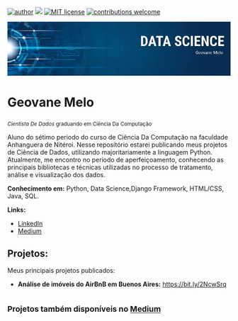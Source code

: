 [![author](https://img.shields.io/badge/author-geovanemelo-red.svg)](https://www.linkedin.com/in/geovane-melo-da-silva-105040147/) [![](https://img.shields.io/badge/python-3.7+-blue.svg)](https://www.python.org/downloads/release/python-365/) [![MIT license](https://img.shields.io/badge/License-MIT-blue.svg)](http://perso.crans.org/besson/LICENSE.html) [![contributions welcome](https://img.shields.io/badge/contributions-welcome-brightgreen.svg?style=flat)](https://github.com/geovanemelo)

<p align="center">
  <img src="portfolio.png" >
</p>

# Geovane Melo
<sub>*Cientista De Dados* graduando em Ciência Da Computação</sub>

Aluno do sétimo periodo do curso de Ciência Da Computação na faculdade Anhanguera de Nitéroi. Nesse repositório estarei publicando meus projetos de Ciência de Dados, utilizando majoritariamente a linguagem Python. Atualmente, me encontro no periodo de aperfeiçoamento, conhecendo as principais bibliotecas e técnicas utilizadas no processo de tratamento, análise e visualização dos dados.

**Conhecimento em:** Python, Data Science,Django Framework, HTML/CSS, Java, SQL.

**Links:**
* [LinkedIn](https://www.linkedin.com/in/geovane-melo-da-silva-105040147/)
* [Medium](https://medium.com/geovanemelo81)


## Projetos:
Meus principais projetos publicados:

* **Análise de imóveis do AirBnB em Buenos Aires:** https://bit.ly/2NcwSrq

<sub>Projetos também disponíveis no [Medium](https://medium.com/geovanemelo81)</sub>
---





